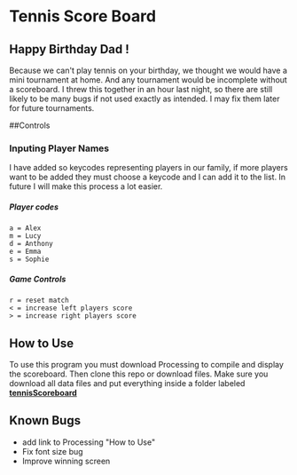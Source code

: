 # Tennis Score Board

## Happy Birthday Dad !
Because we can't play tennis on your birthday, we thought we would have a mini tournament at home. And any tournament would be incomplete without a scoreboard. I threw this together in an hour last night, so there are still likely to be many bugs if not used exactly as intended. I may fix them later for future tournaments.

##Controls
### Inputing Player Names
I have added so keycodes representing players in our family, if more players want to be added they must choose a keycode and I can add it to the list. In future I will make this process a lot easier.
##### Player codes

```
a = Alex
m = Lucy
d = Anthony
e = Emma
s = Sophie
```

##### Game Controls
```
r = reset match
< = increase left players score
> = increase right players score 
```

## How to Use
To use this program you must download Processing to compile and display the scoreboard. Then clone this repo or download files. Make sure you download all data files and put everything inside a folder labeled <u><b>tennisScoreboard</u></b>

## Known Bugs
* add link to Processing "How to Use"
* Fix font size bug
* Improve winning screen